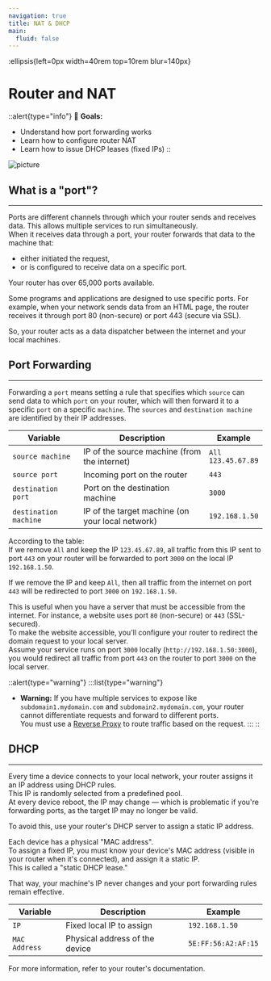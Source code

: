 ```yaml
---
navigation: true
title: NAT & DHCP
main:
  fluid: false
---
```

:ellipsis{left=0px width=40rem top=10rem blur=140px}

# Router and NAT

::alert{type="info"}
🎯  __Goals:__
- Understand how port forwarding works
- Learn how to configure router NAT
- Learn how to issue DHCP leases (fixed IPs)
::

![picture](/img/global/nat.svg)

## What is a "port"?
---
Ports are different channels through which your router sends and receives data. This allows multiple services to run simultaneously.  
When it receives data through a port, your router forwards that data to the machine that:
- either initiated the request,
- or is configured to receive data on a specific port.

Your router has over 65,000 ports available.

Some programs and applications are designed to use specific ports. For example, when your network sends data from an HTML page, the router receives it through port 80 (non-secure) or port 443 (secure via SSL).  

So, your router acts as a data dispatcher between the internet and your local machines.

## Port Forwarding
---
Forwarding a `port` means setting a rule that specifies which `source` can send data to which `port` on your router, which will then forward it to a specific `port` on a specific `machine`. The `sources` and `destination machine` are identified by their IP addresses.

| Variable               | Description                                             | Example                 |
|------------------------|---------------------------------------------------------|-------------------------|
| `source machine`       | IP of the source machine (from the internet)            | `All`<br>`123.45.67.89` |
| `source port`          | Incoming port on the router                             | `443`                   |
| `destination port`     | Port on the destination machine                         | `3000`                  |
| `destination machine`  | IP of the target machine (on your local network)        | `192.168.1.50`          |

According to the table:  
If we remove `All` and keep the IP `123.45.67.89`, all traffic from this IP sent to port `443` on your router will be forwarded to port `3000` on the local IP `192.168.1.50`.

If we remove the IP and keep `All`, then all traffic from the internet on port `443` will be redirected to port `3000` on `192.168.1.50`.

This is useful when you have a server that must be accessible from the internet. For instance, a website uses port `80` (non-secure) or `443` (SSL-secured).  
To make the website accessible, you'll configure your router to redirect the domain request to your local server.  
Assume your service runs on port `3000` locally (`http://192.168.1.50:3000`), you would redirect all traffic from port `443` on the router to port `3000` on the local server.

::alert{type="warning"}
:::list{type="warning"}
- __Warning:__ If you have multiple services to expose like `subdomain1.mydomain.com` and `subdomain2.mydomain.com`, your router cannot differentiate requests and forward to different ports.  
  You must use a [Reverse Proxy](../../serveex/core/swag) to route traffic based on the request.
:::
::

## DHCP
---
Every time a device connects to your local network, your router assigns it an IP address using DHCP rules.  
This IP is randomly selected from a predefined pool.  
At every device reboot, the IP may change — which is problematic if you're forwarding ports, as the target IP may no longer be valid.  

To avoid this, use your router's DHCP server to assign a static IP address.

Each device has a physical "MAC address".  
To assign a fixed IP, you must know your device's MAC address (visible in your router when it's connected), and assign it a static IP.  
This is called a "static DHCP lease."

That way, your machine's IP never changes and your port forwarding rules remain effective.

| Variable      | Description                     | Example             |
|---------------|----------------------------------|---------------------|
| `IP`          | Fixed local IP to assign         | `192.168.1.50`      |
| `MAC Address` | Physical address of the device   | `5E:FF:56:A2:AF:15` |

For more information, refer to your router's documentation.
